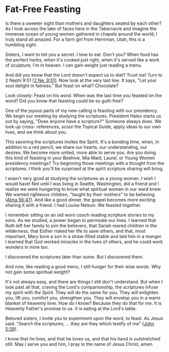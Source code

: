 # Fat-Free Feasting

Is there a sweeter sight than mothers and daughters seated by each other? As I
look across the lake of faces here in the Tabernacle and imagine the immense
ocean of young women gathered in chapels around the world, I truly stand all
amazed. For a farm girl from Herriman, Utah, this is a humbling sight.

Sisters, I want to tell you a secret. I love to eat. Don't you? When food has
the perfect herbs, when it's cooked just right, when it's served like a work
of sculpture, I'm in heaven. I can gain weight just reading a menu.

And did you know that the Lord doesn't expect us to diet? Trust me! Turn to 2
Nephi 9:51 [[2 Ne.
9:51](https://www.lds.org/scriptures/bofm/2-ne/9.51?lang=eng#50)]. Now look at
the very last line. It says, "Let your soul delight in fatness." But feast on
what? Chocolate?

Look closely: Feast on his _word._ When was the last time you feasted on the
word? Did you know that feasting could be so guilt-free?

One of the joyous parts of my new calling is feasting with our presidency. We
begin our meeting by studying the scriptures. President Hales starts us out by
saying, "Does anyone have a scripture?" Someone always does. We look up cross-
references, scour the Topical Guide, apply ideas to our own lives, and we
think about you.

This savoring the scriptures invites the Spirit. It's a bonding time, when, in
addition to a red pencil, we share our hearts, our understanding, our desires.
We become more united, more able to serve you. Are you doing this kind of
feasting in your Beehive, Mia Maid, Laurel, or Young Women presidency
meetings? Try beginning those meetings with a thought from the scriptures. I
think you'll be surprised at the spirit scripture sharing will bring.

I wasn't very good at studying the scriptures as a young woman. I wish I would
have! Not until I was living in Seattle, Washington, did a friend and I
realize we were hungering to know what spiritual women in our ward knew. We
wanted righteous children, "taught by their mothers" to be believing ([Alma
56:47](https://www.lds.org/scriptures/bofm/alma/56.47?lang=eng#46)). And like
a good dinner, the gospel becomes more exciting sharing it with a friend. I
had Louise Nelson. We feasted together.

I remember sitting on an old worn couch reading scripture stories to my sons.
As we studied, a power began to permeate our lives. I learned that Ruth left
her family to join the believers, that Sariah reared children in the
wilderness, that Esther risked her life to save others, and that, most
important, Mary bore a son in a straw-filled stable and laid him in a manger.
I learned that God worked miracles in the lives of others, and he could work
wonders in mine too.

I discovered the scriptures later than some. But I discovered them.

And now, like reading a good menu, I still _hunger_ for their wise words. Why
not gain some spiritual weight?

It's not always easy, and there are things I still don't understand. But when
I look past all that, craving the Lord's companionship, the scriptures infuse
my spirit with _the_ Spirit. They will do the same for you. They will
enlighten you, lift you, comfort you, strengthen you. They will envelop you in
a warm blanket of heavenly love. How do I know? Because they do that for me.
It is Heavenly Father's promise to us. It is eating at the Lord's table.

Beloved sisters, I invite you to experiment upon the word, to feast. As Jesus
said: "Search the scriptures; ... they are they which testify of me" ([John
5:39](https://www.lds.org/scriptures/nt/john/5.39?lang=eng#38)).

I know that he lives, and that he loves us, and that his hand is outstretched
still. May I serve you and him, I pray in the name of Jesus Christ, amen.

